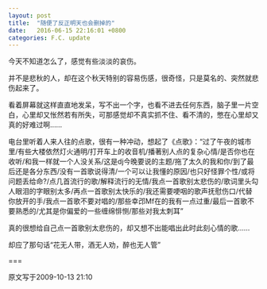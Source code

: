 ```yaml
---
layout: post
title:  "随便了反正明天也会删掉的"
date:   2016-06-15 22:16:01 +0800
categories: F.C. update
---
```

今天不知道怎么了，感觉有些淡淡的哀伤。

并不是悲秋的人，却在这个秋天特别的容易伤感，很奇怪，只是莫名的、突然就悲伤起来了。

看着屏幕就这样直直地发呆，写不出一个字，也看不进去任何东西，脑子里一片空白，心里却又怅然若有所失，可那感觉却不真实抓不住、看不清的，憋在心里却又真的好难过啊……

电台里听着人来人往的点歌，很有一种冲动，想起了《点歌》：“过了午夜的城市里/有些大楼依然灯火通明/打开车上的收音机/播著别人点的复杂心情/是否你也在收听/和我一样就一个人没关系/这是dj今晚要说的主题/拖了太久的我和你/到了最后还是各分东西/没有一首歌说得清/一个可以让我懂的原因/也只好怪罪个性/或将问题丢给命?/点几首流行的歌/解释流行的无情/我点一首歌别太悲伤的/歌词里头勾人眼泪的字眼别太多/再点一首歌别太快乐的/我还需要哽咽的歌声抚慰伤口/代替你放开的手/我点一首歌不要对唱的/那些幸邔Μf在的我有一点过重/最后一首歌不要熟悉的/尤其是你偏爱的一些缠绵悱恻/那些对我太刺耳”

真的很想给自己点一首歌别太悲伤的，却又想不出能唱出此时此刻心情的歌……

却应了那句话“花无人带，酒无人劝，醉也无人管”

===

原文写于2009-10-13 21:10 